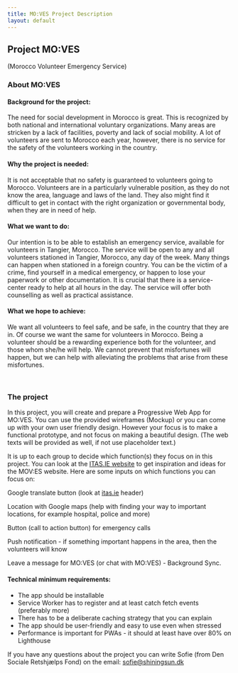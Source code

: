```yaml
---
title: MO:VES Project Description
layout: default
---
```


## Project MO:VES

(Morocco Volunteer Emergency Service)

### About MO:VES

#### Background for the project:

The need for social development in Morocco is great. This is recognized by both national and international voluntary organizations. Many areas are stricken by a lack of facilities, poverty and lack of social mobility. A lot of volunteers are sent to Morocco each year, however, there is no service for the safety of the volunteers working in the country. 

#### Why the project is needed:

It is not acceptable that no safety is guaranteed to volunteers going to Morocco. Volunteers are in a particularly vulnerable position, as they do not know the area, language and laws of the land. They also might find it difficult to get in contact with the right organization or governmental body, when they are in need of help. 

#### What we want to do: 

Our intention is to be able to establish an emergency service, available for volunteers in Tangier, Morocco. The service will be open to any and all volunteers stationed in Tangier, Morocco, any day of the week. Many things can happen when stationed in a foreign country. You can be the victim of a crime, find yourself in a medical emergency, or happen to lose your paperwork or other documentation. It is crucial that there is a service-center ready to help at all hours in the day. The service will offer both counselling as well as practical assistance.

#### What we hope to achieve:

We want all volunteers to feel safe, and be safe, in the country that they are in. Of course we want the same for volunteers in Morocco. Being a volunteer should be a rewarding experience both for the volunteer, and those whom she/he will help. We cannot prevent that misfortunes will happen, but we can help with alleviating the problems that arise from these misfortunes. 

<br>

### The project 

In this project, you will create and prepare a Progressive Web App for MO:VES. You can use the provided wireframes (Mockup) or you can come up with your own user friendly design. However your focus is to make a functional prototype, and not focus on making a beautiful design. (The web texts will be provided as well, if not use placeholder text.) 

It is up to each group to decide which function(s) they focus on in this project. You can look at the [ITAS.IE website](https://www.itas.ie) to get inspiration and ideas for the MOV:ES website. Here are some inputs on which functions you can focus on:

Google translate button (look at [itas.ie](https://www.itas.ie) header) 

Location with Google maps (help with finding your way to important locations, for example hospital, police and more) 

Button (call to action button) for emergency calls  

Push notification - if something important happens in the area, then the volunteers will know 

Leave a message for MO:VES (or chat with MO:VES) - Background Sync. 

#### Technical minimum requirements:

* The app should be installable 
* Service Worker has to register and at least catch fetch events (preferably more)
* There has to be a deliberate caching strategy that you can explain
* The app should be user-friendly and easy to use even when stressed
* Performance is important for PWAs - it should at least have over 80% on Lighthouse

If you have any questions about the project you can write Sofie (from Den Sociale Retshjælps Fond) on the email: sofie@shiningsun.dk

<br>
